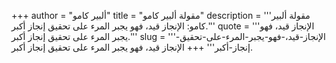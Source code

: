 +++
author = "ألبير كامو"
title = "مقولة ألبير كامو"
description = '''مقولة ألبير كامو: الإنجاز قيد، فهو يجبر المرء على تحقيق إنجاز أكبر.'''
quote = '''الإنجاز قيد، فهو يجبر المرء على تحقيق إنجاز أكبر.'''
slug = '''الإنجاز-قيد،-فهو-يجبر-المرء-على-تحقيق-إنجاز-أكبر'''
+++
الإنجاز قيد، فهو يجبر المرء على تحقيق إنجاز أكبر.
